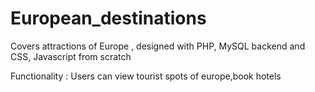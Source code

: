 # European_destinations
Covers attractions of Europe , designed with PHP, MySQL backend and  CSS, Javascript from scratch 

Functionality : Users can view tourist spots of europe,book hotels 
